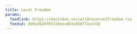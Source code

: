 ```yaml
---
title: Local Freedom
params:
  feedlink: https://mastodon.social/@reserve2freedom.rss
  feedid: dd9a3028f05319eec083c03877ace316
---
```

